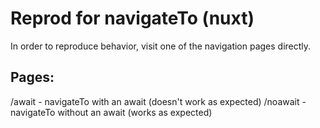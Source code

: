 # Reprod for navigateTo (nuxt)
In order to reproduce behavior, visit one of the navigation pages directly.
## Pages:
/await - navigateTo with an await (doesn't work as expected)
/noawait - navigateTo without an await (works as expected)